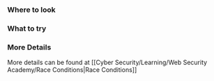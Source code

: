 ### Where to look


### What to try


### More Details

More details can be found at [[Cyber Security/Learning/Web Security Academy/Race Conditions|Race Conditions]]